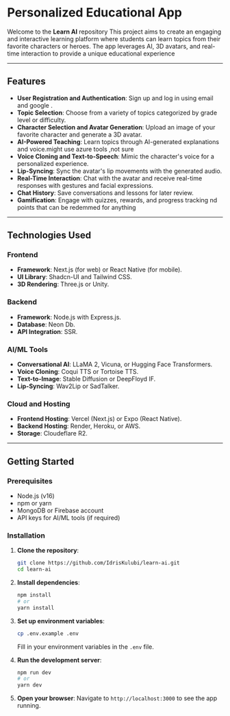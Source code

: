 # Personalized Educational App

Welcome to the **Learn AI** repository This project aims to create an engaging and interactive learning platform where students can learn topics from their favorite characters or heroes. The app leverages AI, 3D avatars, and real-time interaction to provide a unique educational experience 

---

## Features

- **User Registration and Authentication**: Sign up and log in using email and google .
- **Topic Selection**: Choose from a variety of topics categorized by grade level or difficulty.
- **Character Selection and Avatar Generation**: Upload an image of your favorite character and generate a 3D avatar.
- **AI-Powered Teaching**: Learn topics through AI-generated explanations and voice.might use azure tools ,not sure
- **Voice Cloning and Text-to-Speech**: Mimic the character's voice for a personalized experience.
- **Lip-Syncing**: Sync the avatar's lip movements with the generated audio.
- **Real-Time Interaction**: Chat with the avatar and receive real-time responses with gestures and facial expressions.
- **Chat History**: Save conversations and lessons for later review.
- **Gamification**: Engage with quizzes, rewards, and progress tracking nd points that can be redemmed for anything

---

## Technologies Used

### Frontend
- **Framework**: Next.js (for web) or React Native (for mobile).
- **UI Library**: Shadcn-UI and  Tailwind CSS.
- **3D Rendering**: Three.js or Unity.

### Backend
- **Framework**: Node.js with Express.js.
- **Database**: Neon Db.
- **API Integration**: SSR.

### AI/ML Tools
- **Conversational AI**: LLaMA 2, Vicuna, or Hugging Face Transformers.
- **Voice Cloning**: Coqui TTS or Tortoise TTS.
- **Text-to-Image**: Stable Diffusion or DeepFloyd IF.
- **Lip-Syncing**: Wav2Lip or SadTalker.

### Cloud and Hosting
- **Frontend Hosting**: Vercel (Next.js) or Expo (React Native).
- **Backend Hosting**: Render, Heroku, or AWS.
- **Storage**: Cloudeflare R2.

---

## Getting Started

### Prerequisites
- Node.js (v16)
- npm or yarn
- MongoDB or Firebase account
- API keys for AI/ML tools (if required)

### Installation

1. **Clone the repository**:
   ```bash
   git clone https://github.com/IdrisKulubi/learn-ai.git
   cd learn-ai
   ```

2. **Install dependencies**:
   ```bash
   npm install
   # or
   yarn install
   ```

3. **Set up environment variables**:
   ```bash
   cp .env.example .env
   ```
   Fill in your environment variables in the `.env` file.

4. **Run the development server**:
   ```bash
   npm run dev
   # or
   yarn dev
   ```

5. **Open your browser**:
   Navigate to `http://localhost:3000` to see the app running.

